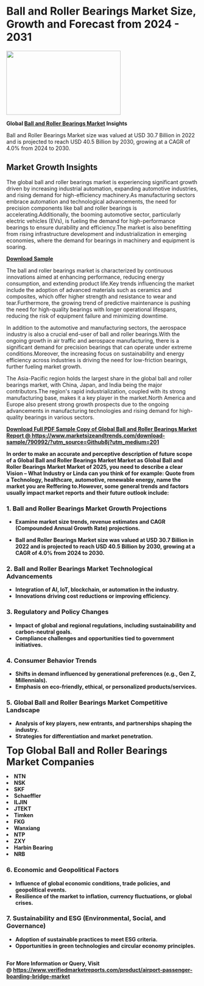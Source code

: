 <H1>Ball and Roller Bearings Market Size, Growth and Forecast from 2024 - 2031</H1><img class="aligncenter size-medium wp-image-584254" src="https://thirdeyenews.in/wp-content/uploads/2024/09/Global-Market-Research-300x168.jpeg" alt="" width="300" height="168" /><p><strong>Global&nbsp;<a href="https://www.marketsizeandtrends.com/download-sample/790992/?utm_source=Github8j?utm_medium=201">Ball and Roller Bearings Market</a> Insights</strong></p><p>Ball and Roller Bearings Market size was valued at USD 30.7 Billion in 2022 and is projected to reach USD 40.5 Billion by 2030, growing at a CAGR of 4.0% from 2024 to 2030.</p><p><h2>Market Growth Insights</h2> <p>The global ball and roller bearings market is experiencing significant growth driven by increasing industrial automation, expanding automotive industries, and rising demand for high-efficiency machinery.As manufacturing sectors embrace automation and technological advancements, the need for precision components like ball and roller bearings is accelerating.Additionally, the booming automotive sector, particularly electric vehicles (EVs), is fueling the demand for high-performance bearings to ensure durability and efficiency.The market is also benefitting from rising infrastructure development and industrialization in emerging economies, where the demand for bearings in machinery and equipment is soaring.</p> <p><strong><a href="sample_download_link">Download Sample</a></strong></p> <p>The ball and roller bearings market is characterized by continuous innovations aimed at enhancing performance, reducing energy consumption, and extending product life.Key trends influencing the market include the adoption of advanced materials such as ceramics and composites, which offer higher strength and resistance to wear and tear.Furthermore, the growing trend of predictive maintenance is pushing the need for high-quality bearings with longer operational lifespans, reducing the risk of equipment failure and minimizing downtime.</p> <p>In addition to the automotive and manufacturing sectors, the aerospace industry is also a crucial end-user of ball and roller bearings.With the ongoing growth in air traffic and aerospace manufacturing, there is a significant demand for precision bearings that can operate under extreme conditions.Moreover, the increasing focus on sustainability and energy efficiency across industries is driving the need for low-friction bearings, further fueling market growth.</p> <p>The Asia-Pacific region holds the largest share in the global ball and roller bearings market, with China, Japan, and India being the major contributors.The region's rapid industrialization, coupled with its strong manufacturing base, makes it a key player in the market.North America and Europe also present strong growth prospects due to the ongoing advancements in manufacturing technologies and rising demand for high-quality bearings in various sectors.</p> <p><strong><a href="sample_download_link"></p><p><span class=""><strong>Download Full PDF Sample Copy of Global Ball and Roller Bearings Market Report</strong> @ <a href="https://www.marketsizeandtrends.com/download-sample/790992/?utm_source=Github8j?utm_medium=201" target="_blank">https://www.marketsizeandtrends.com/download-sample/790992/?utm_source=Github8j?utm_medium=201</a></span></p><p>In order to make an accurate and perceptive description of future scope of a Global&nbsp;Ball and Roller Bearings Market Market as Global&nbsp;Ball and Roller Bearings Market Market of 2025, you need to describe a clear Vision &ndash; What Industry or Linda can you think of for example: Quote from a Technology, healthcare, automotive, renewable energy, name the market you are Reffering to.However, some general trends and factors usually impact market reports and their future outlook include:</p><h3>1.&nbsp;<strong>Ball and Roller Bearings Market Growth Projections</strong></h3><ul><li>Examine market size trends, revenue estimates and CAGR (Compounded Annual Growth Rate) projections.</li><li><p>Ball and Roller Bearings Market size was valued at USD 30.7 Billion in 2022 and is projected to reach USD 40.5 Billion by 2030, growing at a CAGR of 4.0% from 2024 to 2030.</p></li></ul><h3>2.&nbsp;<strong>Ball and Roller Bearings Market Technological Advancements</strong></h3><ul><li>Integration of AI, IoT, blockchain, or automation in the industry.</li><li>Innovations driving cost reductions or improving efficiency.</li></ul><h3>3.&nbsp;<strong>Regulatory and Policy Changes</strong></h3><ul><li>Impact of global and regional regulations, including sustainability and carbon-neutral goals.</li><li>Compliance challenges and opportunities tied to government initiatives.</li></ul><h3>4.&nbsp;<strong>Consumer Behavior Trends</strong></h3><ul><li>Shifts in demand influenced by generational preferences (e.g., Gen Z, Millennials).</li><li>Emphasis on eco-friendly, ethical, or personalized products/services.</li></ul><h3>5.&nbsp;<strong>Global Ball and Roller Bearings Market Competitive Landscape</strong></h3><ul><li>Analysis of key players, new entrants, and partnerships shaping the industry.</li><li>Strategies for differentiation and market penetration.</li></ul><p data-pm-slice="1 1 []"><span style="color: inherit; font-family: inherit; font-size: 25px;">Top Global Ball and Roller Bearings Market Companies</span></p><div class="" data-test-id=""><p><li>NTN</li><li> NSK</li><li> SKF</li><li> Schaeffler</li><li> ILJIN</li><li> JTEKT</li><li> Timken</li><li> FKG</li><li> Wanxiang</li><li> NTP</li><li> ZXY</li><li> Harbin Bearing</li><li> NRB</li></p></div><h3>6.&nbsp;<strong>Economic and Geopolitical Factors</strong></h3><ul><li>Influence of global economic conditions, trade policies, and geopolitical events.</li><li>Resilience of the market to inflation, currency fluctuations, or global crises.</li></ul><h3>7.&nbsp;<strong>Sustainability and ESG (Environmental, Social, and Governance)</strong></h3><ul><li>Adoption of sustainable practices to meet ESG criteria.</li><li>Opportunities in green technologies and circular economy principles.</li></ul><h2><strong style="font-size: 14px;">For More Information or Query, Visit @&nbsp;</strong><a style="background-color: #ffffff; font-size: 14px;" href="https://www.marketsizeandtrends.com/report/ball-and-roller-bearings-market/" target="_blank">https://www.verifiedmarketreports.com/product/airport-passenger-boarding-bridge-market</a></h2>